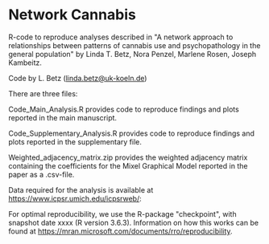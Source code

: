 # Network Cannabis
R-code to reproduce analyses described in "A network approach to relationships between patterns of cannabis use and psychopathology in the general population" by Linda T. Betz, Nora Penzel, Marlene Rosen, Joseph Kambeitz.  

Code by L. Betz (linda.betz@uk-koeln.de)

There are three files:

Code_Main_Analysis.R provides code to reproduce findings and plots reported in the main manuscript.

Code_Supplementary_Analysis.R provides code to reproduce findings and plots reported in the supplementary file.

Weighted_adjacency_matrix.zip provides the weighted adjacency matrix containing the coefficients for the Mixel Graphical Model reported in the paper as a .csv-file.

Data required for the analysis is available at https://www.icpsr.umich.edu/icpsrweb/:

For optimal reproducibility, we use the R-package "checkpoint", with snapshot date xxxx (R version 3.6.3). Information on how this works can be found at https://mran.microsoft.com/documents/rro/reproducibility.
